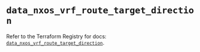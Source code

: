 # `data_nxos_vrf_route_target_direction`

Refer to the Terraform Registry for docs: [`data_nxos_vrf_route_target_direction`](https://registry.terraform.io/providers/ciscodevnet/nxos/0.5.10/docs/data-sources/vrf_route_target_direction).
